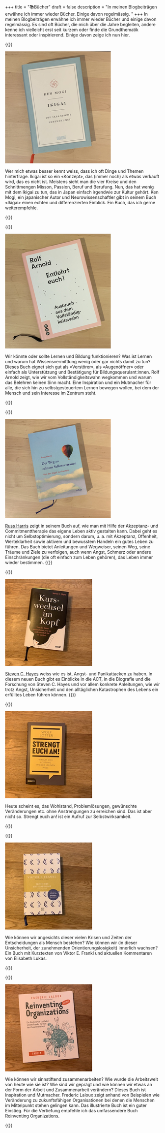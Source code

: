 +++
title = "📚Bücher"
draft = false
description = "In meinen Blogbeiträgen erwähne ich immer wieder Bücher. Einige davon regelmässig. "
+++
In meinen Blogbeiträgen erwähne ich immer wieder Bücher und einige davon regelmässig. Es sind oft Bücher, die mich über die Jahre begleiten, andere kenne ich vielleicht erst seit kurzem oder finde die Grundthematik interessant oder inspirierend. Einige davon zeige ich nun hier.



{{<box title="Ikigai, Die japanische Lebenskunst, Ken Mogi">}}

![](img_6830.jpg)

Wer mich etwas besser kennt weiss, dass ich oft Dinge und Themen hinterfrage. Ikigai ist so ein «Konzept», das (immer noch) als etwas verkauft wird, das es nicht ist. Meistens sieht man die vier Kreise und den Schnittmengen Misson, Passion, Beruf und Berufung. Nun, das hat wenig mit dem Ikigai zu tun, das in Japan einfach irgendwie zur Kultur gehört. Ken Mogi, ein japanischer Autor und Neurowissenschaftler gibt in seinem Buch «Ikigai» einen echten und differenzierten Einblick. Ein Buch, das ich gerne weiterempfehle. 

{{</box>}}

{{<box title="Entlehrt euch! Ausbruch aus dem Vollständigkeitswahl, Rolf Arnold">}}

![](img_6831.jpg)

Wir könnte oder sollte Lernen und Bildung funktionieren? Was ist Lernen und warum hat Wissensvermittlung wenig oder gar nichts damit zu tun? Dieses Buch eignet sich gut als «Verstörer», als «Augenöffner» oder einfach als Unterstützung und Bestätigung für Bildungsquerulant:innen. Rolf Arnold zeigt, wie wir vom Vollständigkeitswahn wegkommen und warum das Belehren keinen Sinn macht. Eine Inspiration und ein Mutmacher für alle, die sich hin zu selbstgesteuertem Lernen bewegen wollen, bei dem der Mensch und sein Interesse im Zentrum steht. 

{{</box>}}

{{<box title="Der Weg zu echtem Selbstvertrauen, Von der Angst zur Freiheit, Russ Harris">}}

![](img_6826.jpg)

[Russ Harris](https://thehappinesstrap.com/my-story/) zeigt in seinem Buch auf, wie man mit Hilfe der Akzeptanz- und Commitmenttherapie das eigene Leben aktiv gestalten kann. Dabei geht es nicht um Selbstoptimierung, sondern darum, u. a. mit Akzeptanz, Offenheit, Werteklarheit sowie aktivem und bewusstem Handeln ein gutes Leben zu führen. Das Buch bietet Anleitungen und Wegweiser, seinen Weg, seine Träume und Ziele zu verfolgen, auch wenn Angst, Schmerz oder andere Einschränkungen (die oft einfach zum Leben gehören), das Leben immer wieder bestimmen. {{</box>}}

{{<box title="Kurswechsel im Kopf, Steven C. Hayes">}}

![](img_6839.jpg)

[Steven C. Hayes](https://stevenchayes.com/about/) weiss wie es ist, Angst- und Panikattacken zu haben. In diesem neuen Buch gibt es Einblicke in die ACT, in die Biografie und die Forschung von Steven C. Hayes und vor allem konkrete Anleitungen, wie wir trotz Angst, Unsicherheit und den alltäglichen Katastrophen des Lebens ein erfülltes Leben führen können. {{</box>}}

{{<box title="Strengt euch an! Warum sich Leistung wieder lohnen muss, Wolf Lotter">}}

![](img_6840.jpg)

Heute scheint es, das Wohlstand, Problemlösungen, gewünschte Veränderungen etc. ohne Anstrengungen zu erreichen sind. Das ist aber nicht so. Strengt euch an! ist ein Aufruf zur Selbstwirksamkeit. 

{{</box>}}

{{<box title="Zeiten der Entscheidung, Ermutigungen, Viktor E. Frankl, Elisabeth Lukas">}}

![](img_6841.jpg)

Wie können wir angesichts dieser vielen Krisen und Zeiten der Entscheidungen als Mensch bestehen? Wie können wir (in dieser Unsicherheit, der zunehmenden Orientierungslosigkeit) innerlich wachsen? Ein Buch mit Kurztexten von Viktor E. Frankl und aktuellen Kommentaren von Elisabeth Lukas. 

{{</box>}}

{{<box title="Reinventing Organizations, Frederic Laloux">}}

![](img_6843.jpg)

Wie können wir sinnstiftend zusammenarbeiten? Wie wurde die Arbeitswelt von heute wie sie ist? Wie sind wir geprägt und wie können wir etwas an der Form der Arbeit und Zusammenarbeit verändern? Dieses Buch ist Inspiration und Mutmacher. Frederic Laloux zeigt anhand von Beispielen wie Veränderung zu zukunftsfähigen Organisationen bei denen die Menschen im Mittelpunkt stehen gelingen kann. Das illustrierte Buch ist ein guter Einstieg. Für die Vertiefung empfehle ich das umfassendere Buch [Reinventing Organizations.](https://www.exlibris.ch/de/buecher-buch/deutschsprachige-buecher/frederic-laloux/reinventing-organizations/id/9783800649136/)

{{</box>}}